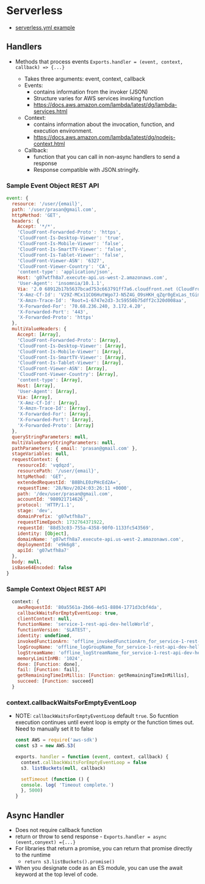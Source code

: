 # Serverless

- [serverless.yml example](0-aws-nodejs/serverless.yml)

## Handlers

- Methods that process events `Exports.handler = (event, context, callback) => {...}`

  - Takes three arguments: event, context, callback
  - Events:
    - contains information from the invoker (JSON)
    - Structure varies for AWS services invoking function
    - <https://docs.aws.amazon.com/lambda/latest/dg/lambda-services.html>
  - Context:
    - contains information about the invocation, function, and execution environment.
    - <https://docs.aws.amazon.com/lambda/latest/dg/nodejs-context.html>
  - Callback:
    - function that you can call in non-async handlers to send a response
    - Response compatible with JSON.stringify.

### Sample Event Object REST API

```js
event: {
  resource: '/user/{email}',
  path: '/user/prasan@gmail.com',
  httpMethod: 'GET',
  headers: {
    Accept: '*/*',
    'CloudFront-Forwarded-Proto': 'https',
    'CloudFront-Is-Desktop-Viewer': 'true',
    'CloudFront-Is-Mobile-Viewer': 'false',
    'CloudFront-Is-SmartTV-Viewer': 'false',
    'CloudFront-Is-Tablet-Viewer': 'false',
    'CloudFront-Viewer-ASN': '6327',
    'CloudFront-Viewer-Country': 'CA',
    'content-type': 'application/json',
    Host: 'g07wtfh8a7.execute-api.us-west-2.amazonaws.com',
    'User-Agent': 'insomnia/10.1.1',
    Via: '2.0 68912b17b5637bcad753c663791ff7a6.cloudfront.net (CloudFront)',
    'X-Amz-Cf-Id': 'V29Z-MCx11CO6HutWgo7J-N5Z4G_O9sHKH_qZqr0gExLas_tGimt9w==',
    'X-Amzn-Trace-Id': 'Root=1-6747e2d3-3c59550b75dff2c320d008aa',
    'X-Forwarded-For': '70.68.236.240, 3.172.4.20',
    'X-Forwarded-Port': '443',
    'X-Forwarded-Proto': 'https'
  },
  multiValueHeaders: {
    Accept: [Array],
    'CloudFront-Forwarded-Proto': [Array],
    'CloudFront-Is-Desktop-Viewer': [Array],
    'CloudFront-Is-Mobile-Viewer': [Array],
    'CloudFront-Is-SmartTV-Viewer': [Array],
    'CloudFront-Is-Tablet-Viewer': [Array],
    'CloudFront-Viewer-ASN': [Array],
    'CloudFront-Viewer-Country': [Array],
    'content-type': [Array],
    Host: [Array],
    'User-Agent': [Array],
    Via: [Array],
    'X-Amz-Cf-Id': [Array],
    'X-Amzn-Trace-Id': [Array],
    'X-Forwarded-For': [Array],
    'X-Forwarded-Port': [Array],
    'X-Forwarded-Proto': [Array]
  },
  queryStringParameters: null,
  multiValueQueryStringParameters: null,
  pathParameters: { email: 'prasan@gmail.com' },
  stageVariables: null,
  requestContext: {
    resourceId: 'vqdqzd',
    resourcePath: '/user/{email}',
    httpMethod: 'GET',
    extendedRequestId: 'B8BhLE0zPHcEd2A=',
    requestTime: '28/Nov/2024:03:26:11 +0000',
    path: '/dev/user/prasan@gmail.com',
    accountId: '980921714626',
    protocol: 'HTTP/1.1',
    stage: 'dev',
    domainPrefix: 'g07wtfh8a7',
    requestTimeEpoch: 1732764371922,
    requestId: '88d53c03-755a-4358-90f0-1133fc543569',
    identity: [Object],
    domainName: 'g07wtfh8a7.execute-api.us-west-2.amazonaws.com',
    deploymentId: 'e9k6g8',
    apiId: 'g07wtfh8a7'
  },
  body: null,
  isBase64Encoded: false
}
```

### Sample Context Object REST API

```js
  context: {
    awsRequestId: '80a5561a-2b66-4e51-8804-1771d3cbf4da',
    callbackWaitsForEmptyEventLoop: true,
    clientContext: null,
    functionName: 'service-1-rest-api-dev-helloWorld',
    functionVersion: '$LATEST',
    identity: undefined,
    invokedFunctionArn: 'offline_invokedFunctionArn_for_service-1-rest-api-dev-helloWorld',
    logGroupName: 'offline_logGroupName_for_service-1-rest-api-dev-helloWorld',
    logStreamName: 'offline_logStreamName_for_service-1-rest-api-dev-helloWorld',
    memoryLimitInMB: '1024',
    done: [Function: done],
    fail: [Function: fail],
    getRemainingTimeInMillis: [Function: getRemainingTimeInMillis],
    succeed: [Function: succeed]
  }
```

### context.callbackWaitsForEmptyEventLoop

- NOTE: `callbackWaitsForEmptyEventLoop` default `true`. So fucntion execution continues until event loop is empty or the function times out. Need to manually set it to false

  ```js
  const AWS = require('aws-sdk')
  const s3 = new AWS.S3(

  exports. handler = function (event, context, callback) {
    context.callbackWaitsForEmptyEventLoop = false
    s3. listBuckets(null, callback)

    setTimeout (function () {
    console. log( 'Timeout complete.')
    }, 5000)
  }
  ```

## Async Handler

- Does not require callback function
- return or throw to send response - `Exports.handler = async (event,conyext) ={...}`
- For libraries that return a promise, you can return that promise directly to the runtime
  - `return s3.listBuckets().promise()`
- When you designate code as an ES module, you can use the await keyword at the top level of code.
